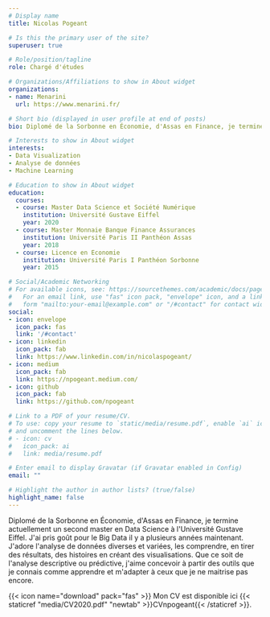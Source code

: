 ```yaml
---
# Display name
title: Nicolas Pogeant

# Is this the primary user of the site?
superuser: true

# Role/position/tagline
role: Chargé d'études

# Organizations/Affiliations to show in About widget
organizations:
- name: Menarini
  url: https://www.menarini.fr/

# Short bio (displayed in user profile at end of posts)
bio: Diplomé de la Sorbonne en Économie, d'Assas en Finance, je termine actuellement un second master en Data Science à l'Université Gustave Eiffel. J'ai pris goût pour le Big Data il y a plusieurs années maintenant.

# Interests to show in About widget
interests:
- Data Visualization
- Analyse de données
- Machine Learning

# Education to show in About widget
education:
  courses:
  - course: Master Data Science et Société Numérique
    institution: Université Gustave Eiffel
    year: 2020
  - course: Master Monnaie Banque Finance Assurances
    institution: Université Paris II Panthéon Assas
    year: 2018
  - course: Licence en Economie
    institution: Université Paris I Panthéon Sorbonne
    year: 2015

# Social/Academic Networking
# For available icons, see: https://sourcethemes.com/academic/docs/page-builder/#icons
#   For an email link, use "fas" icon pack, "envelope" icon, and a link in the
#   form "mailto:your-email@example.com" or "/#contact" for contact widget.
social:
- icon: envelope
  icon_pack: fas
  link: '/#contact'
- icon: linkedin
  icon_pack: fab
  link: https://www.linkedin.com/in/nicolaspogeant/
- icon: medium
  icon_pack: fab
  link: https://npogeant.medium.com/
- icon: github
  icon_pack: fab
  link: https://github.com/npogeant

# Link to a PDF of your resume/CV.
# To use: copy your resume to `static/media/resume.pdf`, enable `ai` icons in `params.toml`, 
# and uncomment the lines below.
# - icon: cv
#   icon_pack: ai
#   link: media/resume.pdf

# Enter email to display Gravatar (if Gravatar enabled in Config)
email: ""

# Highlight the author in author lists? (true/false)
highlight_name: false
---
```


Diplomé de la Sorbonne en Économie, d'Assas en Finance, je termine actuellement un second master en Data Science à l'Université Gustave Eiffel. J'ai pris goût pour le Big Data il y a plusieurs années maintenant. J'adore l'analyse de données diverses et variées, les comprendre, en tirer des résultats,  des histoires en créant des visualisations. Que ce soit de l'analyse descriptive ou prédictive, j'aime concevoir à partir des outils que je connais comme apprendre et m'adapter à ceux que je ne maitrise pas encore.


{{< icon name="download" pack="fas" >}} Mon CV est disponible ici {{< staticref "media/CV2020.pdf" "newtab" >}}CVnpogeant{{< /staticref >}}.

